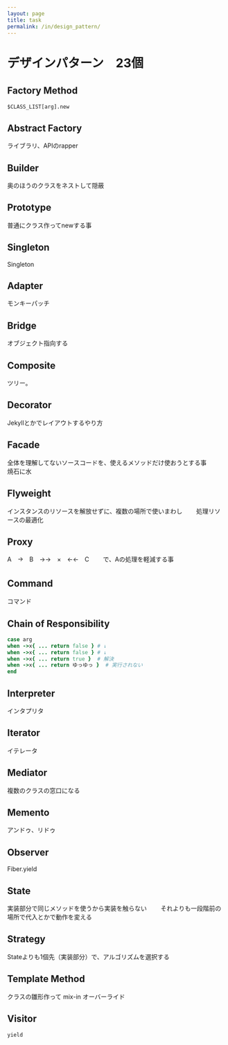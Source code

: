 ```yaml
---
layout: page
title: task
permalink: /in/design_pattern/
---
```



# デザインパターン　23個

## Factory Method　　
`$CLASS_LIST[arg].new`

## Abstract  Factory
ライブラリ、APIのrapper

## Builder
奥のほうのクラスをネストして隠蔽

## Prototype
普通にクラス作ってnewする事

## Singleton
Singleton

## Adapter
モンキーパッチ

## Bridge
オブジェクト指向する

## Composite
ツリー。

## Decorator
Jekyllとかでレイアウトするやり方

## Facade
全体を理解してないソースコードを、使えるメソッドだけ使おうとする事　　
焼石に水

## Flyweight
インスタンスのリソースを解放せずに、複数の場所で使いまわし　　
処理リソースの最適化

## Proxy
A　→　B　→→　×　←←　C　　
で、Aの処理を軽減する事

## Command　
コマンド

## Chain  of Responsibility

```ruby
case arg
when ->x{ ... return false } # ↓
when ->x{ ... return false } # ↓
when ->x{ ... return true }  # 解決
when ->x{ ... return ゆっゆっ }  # 実行されない
end
```

## Interpreter
インタプリタ

## Iterator
イテレータ

## Mediator
複数のクラスの窓口になる

## Memento
アンドゥ、リドゥ

## Observer
Fiber.yield

## State
実装部分で同じメソッドを使うから実装を触らない　　
それよりも一段階前の場所で代入とかで動作を変える

## Strategy
Stateよりも1個先（実装部分）で、アルゴリズムを選択する

## Template  Method
クラスの雛形作って mix-in オーバーライド

## Visitor
`yield`
